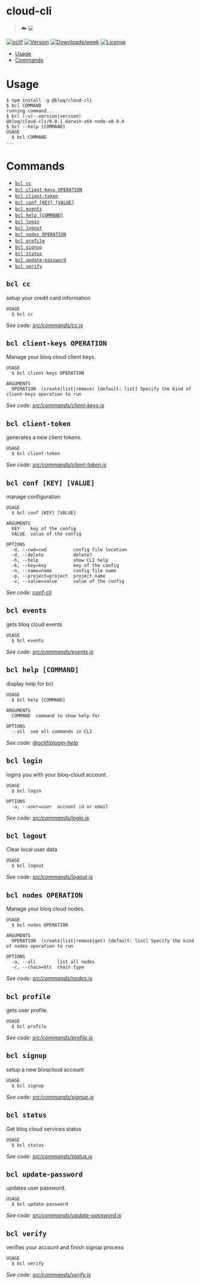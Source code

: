 cloud-cli
=========

> ☁️ 💻

[![oclif](https://img.shields.io/badge/cli-oclif-brightgreen.svg)](https://oclif.io)
[![Version](https://img.shields.io/npm/v/cloud-cli.svg)](https://npmjs.org/package/cloud-cli)
[![Downloads/week](https://img.shields.io/npm/dw/cloud-cli.svg)](https://npmjs.org/package/cloud-cli)
[![License](https://img.shields.io/npm/l/cloud-cli.svg)](https://github.com/bloqpriv/cloud-cli/blob/master/package.json)

<!-- toc -->
* [Usage](#usage)
* [Commands](#commands)
<!-- tocstop -->
# Usage
<!-- usage -->
```sh-session
$ npm install -g @bloq/cloud-cli
$ bcl COMMAND
running command...
$ bcl (-v|--version|version)
@bloq/cloud-cli/0.0.1 darwin-x64 node-v8.9.4
$ bcl --help [COMMAND]
USAGE
  $ bcl COMMAND
...
```
<!-- usagestop -->
# Commands
<!-- commands -->
* [`bcl cc`](#bcl-cc)
* [`bcl client-keys OPERATION`](#bcl-client-keys-operation)
* [`bcl client-token`](#bcl-client-token)
* [`bcl conf [KEY] [VALUE]`](#bcl-conf-key-value)
* [`bcl events`](#bcl-events)
* [`bcl help [COMMAND]`](#bcl-help-command)
* [`bcl login`](#bcl-login)
* [`bcl logout`](#bcl-logout)
* [`bcl nodes OPERATION`](#bcl-nodes-operation)
* [`bcl profile`](#bcl-profile)
* [`bcl signup`](#bcl-signup)
* [`bcl status`](#bcl-status)
* [`bcl update-password`](#bcl-update-password)
* [`bcl verify`](#bcl-verify)

## `bcl cc`

setup your credit card information

```
USAGE
  $ bcl cc
```

_See code: [src/commands/cc.js](https://github.com/bloqpriv/cloud-cli/blob/v0.0.1/src/commands/cc.js)_

## `bcl client-keys OPERATION`

Manage your bloq cloud client keys.

```
USAGE
  $ bcl client-keys OPERATION

ARGUMENTS
  OPERATION  (create|list|remove) [default: list] Specify the kind of client-keys operation to run
```

_See code: [src/commands/client-keys.js](https://github.com/bloqpriv/cloud-cli/blob/v0.0.1/src/commands/client-keys.js)_

## `bcl client-token`

generates a new client tokens.

```
USAGE
  $ bcl client-token
```

_See code: [src/commands/client-token.js](https://github.com/bloqpriv/cloud-cli/blob/v0.0.1/src/commands/client-token.js)_

## `bcl conf [KEY] [VALUE]`

manage configuration

```
USAGE
  $ bcl conf [KEY] [VALUE]

ARGUMENTS
  KEY    key of the config
  VALUE  value of the config

OPTIONS
  -d, --cwd=cwd          config file location
  -d, --delete           delete?
  -h, --help             show CLI help
  -k, --key=key          key of the config
  -n, --name=name        config file name
  -p, --project=project  project name
  -v, --value=value      value of the config
```

_See code: [conf-cli](https://github.com/natzcam/conf-cli/blob/v0.1.8/src/commands/conf.ts)_

## `bcl events`

gets bloq cloud events

```
USAGE
  $ bcl events
```

_See code: [src/commands/events.js](https://github.com/bloqpriv/cloud-cli/blob/v0.0.1/src/commands/events.js)_

## `bcl help [COMMAND]`

display help for bcl

```
USAGE
  $ bcl help [COMMAND]

ARGUMENTS
  COMMAND  command to show help for

OPTIONS
  --all  see all commands in CLI
```

_See code: [@oclif/plugin-help](https://github.com/oclif/plugin-help/blob/v2.1.6/src/commands/help.ts)_

## `bcl login`

logins you with your bloq-cloud account.

```
USAGE
  $ bcl login

OPTIONS
  -u, --user=user  account id or email
```

_See code: [src/commands/login.js](https://github.com/bloqpriv/cloud-cli/blob/v0.0.1/src/commands/login.js)_

## `bcl logout`

Clear local user data

```
USAGE
  $ bcl logout
```

_See code: [src/commands/logout.js](https://github.com/bloqpriv/cloud-cli/blob/v0.0.1/src/commands/logout.js)_

## `bcl nodes OPERATION`

Manage your bloq cloud nodes.

```
USAGE
  $ bcl nodes OPERATION

ARGUMENTS
  OPERATION  (create|list|remove|get) [default: list] Specify the kind of nodes operation to run

OPTIONS
  -a, --all        list all nodes
  -c, --chain=btc  chain type
```

_See code: [src/commands/nodes.js](https://github.com/bloqpriv/cloud-cli/blob/v0.0.1/src/commands/nodes.js)_

## `bcl profile`

gets user profile.

```
USAGE
  $ bcl profile
```

_See code: [src/commands/profile.js](https://github.com/bloqpriv/cloud-cli/blob/v0.0.1/src/commands/profile.js)_

## `bcl signup`

setup a new bloqcloud account

```
USAGE
  $ bcl signup
```

_See code: [src/commands/signup.js](https://github.com/bloqpriv/cloud-cli/blob/v0.0.1/src/commands/signup.js)_

## `bcl status`

Get bloq cloud services status

```
USAGE
  $ bcl status
```

_See code: [src/commands/status.js](https://github.com/bloqpriv/cloud-cli/blob/v0.0.1/src/commands/status.js)_

## `bcl update-password`

updates user password.

```
USAGE
  $ bcl update-password
```

_See code: [src/commands/update-password.js](https://github.com/bloqpriv/cloud-cli/blob/v0.0.1/src/commands/update-password.js)_

## `bcl verify`

verifies your account and finish signup process

```
USAGE
  $ bcl verify
```

_See code: [src/commands/verify.js](https://github.com/bloqpriv/cloud-cli/blob/v0.0.1/src/commands/verify.js)_
<!-- commandsstop -->
